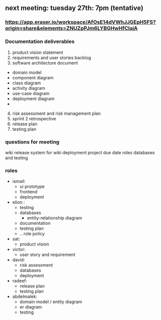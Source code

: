 ## next meeting: tuesday 27th: 7pm (tentative)
### https://app.eraser.io/workspace/AfOsE14dVWhJJGEpH5FS?origin=share&elements=ZNUZpPJm6LYBGHwHfClajA
### Documentation deliverables
1. product vision statement
2. requirements and user stories backlog
3. software architecture document
- domain model
- component diagram
- class diagram
- activity diagram
- use-case diagram
- deployment diagram
- 
4. risk assessment and risk management plan
5. sprint 2 retrospective
6. release plan
7. testing plan
### questions for meeting
 wiki
 release system for wiki
 deployment
 project
 due date
 roles
 databases and testing

### roles
- ismail: 
    - ui prototype 
    - frontend 
    - deployment
- elion : 
    - testing
    - databases
        - entity-relationship diagram
    - documentation
    - testing plan
    - .. role policy
- sat: 
    - product vision
- victor: 
    - user story and requirement
- david: 
    - risk assessment
    - databases
    - deployment
- radeef:
    - release plan
    - testing plan
- abdelmalek:
    - domain model / entity diagram
    - er diagram
    - testing





